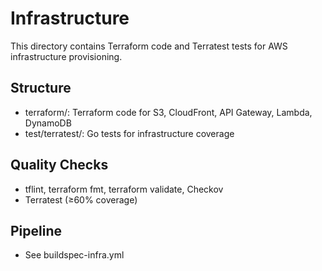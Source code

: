 # Infrastructure

This directory contains Terraform code and Terratest tests for AWS infrastructure provisioning.

## Structure
- terraform/: Terraform code for S3, CloudFront, API Gateway, Lambda, DynamoDB
- test/terratest/: Go tests for infrastructure coverage

## Quality Checks
- tflint, terraform fmt, terraform validate, Checkov
- Terratest (≥60% coverage)

## Pipeline
- See buildspec-infra.yml
